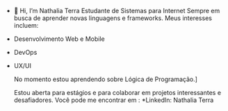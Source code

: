 - 👋 Hi, I’m Nathalia Terra
Estudante de Sistemas para Internet
Sempre em busca de aprender novas linguagens e frameworks.
Meus interesses incluem:
- Desenvolvimento Web e Mobile
- DevOps
- UX/UI

  No momento estou aprendendo sobre Lógica de Programação.]

  Estou aberta para estágios e para colaborar em projetos interessantes e desafiadores.
  Você pode me encontrar em :
  *LinkedIn: Nathalia Terra
  
<!---
NathaliaTerra/NathaliaTerra is a ✨ special ✨ repository because its `README.md` (this file) appears on your GitHub profile.
You can click the Preview link to take a look at your changes.
--->
